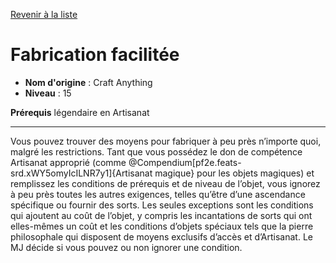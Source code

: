 [Revenir à la liste](list.md)

# Fabrication facilitée

 * **Nom d'origine** : Craft Anything
 * **Niveau** : 15


<p><strong>Prérequis</strong> légendaire en Artisanat</p>
<hr>
<p>Vous pouvez trouver des moyens pour fabriquer à peu près n’importe quoi, malgré les restrictions. Tant que vous possédez le don de compétence Artisanat approprié (comme @Compendium[pf2e.feats-srd.xWY5omyIcILNR7y1]{Artisanat magique} pour les objets magiques) et remplissez les conditions de prérequis et de niveau de l’objet, vous ignorez à peu près toutes les autres exigences, telles qu’être d’une ascendance spécifique ou fournir des sorts. Les seules exceptions sont les conditions qui ajoutent au coût de l’objet, y compris les incantations de sorts qui ont elles-mêmes un coût et les conditions d’objets spéciaux tels que la pierre philosophale qui disposent de moyens exclusifs d’accès et d’Artisanat. Le MJ décide si vous pouvez ou non ignorer une condition.</p>